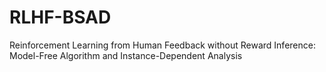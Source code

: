 # RLHF-BSAD
Reinforcement Learning from Human Feedback without Reward Inference: Model-Free Algorithm and Instance-Dependent Analysis
